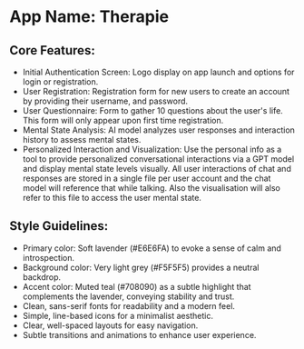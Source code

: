 # **App Name**: Therapie

## Core Features:

- Initial Authentication Screen: Logo display on app launch and options for login or registration.
- User Registration: Registration form for new users to create an account by providing their username, and password.
- User Questionnaire: Form to gather 10 questions about the user's life. This form will only appear upon first time registration.
- Mental State Analysis: AI model analyzes user responses and interaction history to assess mental states.
- Personalized Interaction and Visualization: Use the personal info as a tool to provide personalized conversational interactions via a GPT model and display mental state levels visually. All user interactions of chat and responses are stored in a single file per user account and the chat model will reference that while talking. Also the visualisation will also refer to this file to access the user mental state.

## Style Guidelines:

- Primary color: Soft lavender (#E6E6FA) to evoke a sense of calm and introspection.
- Background color: Very light grey (#F5F5F5) provides a neutral backdrop.
- Accent color: Muted teal (#708090) as a subtle highlight that complements the lavender, conveying stability and trust.
- Clean, sans-serif fonts for readability and a modern feel.
- Simple, line-based icons for a minimalist aesthetic.
- Clear, well-spaced layouts for easy navigation.
- Subtle transitions and animations to enhance user experience.